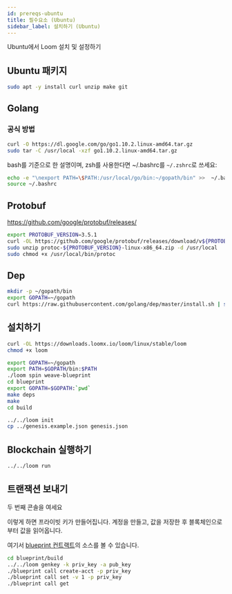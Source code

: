 ```yaml
---
id: prereqs-ubuntu
title: 필수요소 (Ubuntu)
sidebar_label: 설치하기 (Ubuntu)
---
```

Ubuntu에서 Loom 설치 및 설정하기

## Ubuntu 패키지

```bash
sudo apt -y install curl unzip make git
```

## Golang

### 공식 방법

```bash
curl -O https://dl.google.com/go/go1.10.2.linux-amd64.tar.gz
sudo tar -C /usr/local -xzf go1.10.2.linux-amd64.tar.gz
```

bash를 기준으로 한 설명이며, zsh를 사용한다면 ~/.bashrc를 `~/.zshrc`로 쓰세요:

```bash
echo -e "\nexport PATH=\$PATH:/usr/local/go/bin:~/gopath/bin" >>  ~/.bashrc
source ~/.bashrc
```

## Protobuf

https://github.com/google/protobuf/releases/

```bash
export PROTOBUF_VERSION=3.5.1
curl -OL https://github.com/google/protobuf/releases/download/v${PROTOBUF_VERSION}/protoc-${PROTOBUF_VERSION}-linux-x86_64.zip
sudo unzip protoc-${PROTOBUF_VERSION}-linux-x86_64.zip -d /usr/local
sudo chmod +x /usr/local/bin/protoc
```

## Dep

```bash
mkdir -p ~/gopath/bin
export GOPATH=~/gopath
curl https://raw.githubusercontent.com/golang/dep/master/install.sh | sh
```

## 설치하기

```bash
curl -OL https://downloads.loomx.io/loom/linux/stable/loom
chmod +x loom

export GOPATH=~/gopath
export PATH=$GOPATH/bin:$PATH
./loom spin weave-blueprint
cd blueprint
export GOPATH=$GOPATH:`pwd`
make deps
make
cd build

../../loom init
cp ../genesis.example.json genesis.json
```

## Blockchain 실행하기

```bash
../../loom run
```

## 트랜잭션 보내기

두 번째 콘솔을 여세요

이렇게 하면 프라이빗 키가 만들어집니다. 계정을 만들고, 값을 저장한 후 블록체인으로부터 값을 읽어옵니다.

여기서 [blueprint 컨트랙트](https://github.com/loomnetwork/weave-blueprint)의 소스를 볼 수 있습니다.

```bash
cd blueprint/build
../../loom genkey -k priv_key -a pub_key
./blueprint call create-acct -p priv_key
./blueprint call set -v 1 -p priv_key
./blueprint call get
```